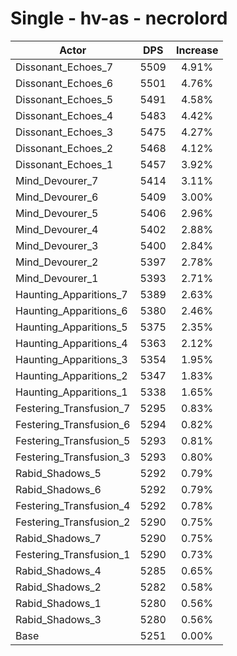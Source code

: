 # Single - hv-as - necrolord
| Actor | DPS | Increase |
|---|:---:|:---:|
|Dissonant_Echoes_7|5509|4.91%|
|Dissonant_Echoes_6|5501|4.76%|
|Dissonant_Echoes_5|5491|4.58%|
|Dissonant_Echoes_4|5483|4.42%|
|Dissonant_Echoes_3|5475|4.27%|
|Dissonant_Echoes_2|5468|4.12%|
|Dissonant_Echoes_1|5457|3.92%|
|Mind_Devourer_7|5414|3.11%|
|Mind_Devourer_6|5409|3.00%|
|Mind_Devourer_5|5406|2.96%|
|Mind_Devourer_4|5402|2.88%|
|Mind_Devourer_3|5400|2.84%|
|Mind_Devourer_2|5397|2.78%|
|Mind_Devourer_1|5393|2.71%|
|Haunting_Apparitions_7|5389|2.63%|
|Haunting_Apparitions_6|5380|2.46%|
|Haunting_Apparitions_5|5375|2.35%|
|Haunting_Apparitions_4|5363|2.12%|
|Haunting_Apparitions_3|5354|1.95%|
|Haunting_Apparitions_2|5347|1.83%|
|Haunting_Apparitions_1|5338|1.65%|
|Festering_Transfusion_7|5295|0.83%|
|Festering_Transfusion_6|5294|0.82%|
|Festering_Transfusion_5|5293|0.81%|
|Festering_Transfusion_3|5293|0.80%|
|Rabid_Shadows_5|5292|0.79%|
|Rabid_Shadows_6|5292|0.79%|
|Festering_Transfusion_4|5292|0.78%|
|Festering_Transfusion_2|5290|0.75%|
|Rabid_Shadows_7|5290|0.75%|
|Festering_Transfusion_1|5290|0.73%|
|Rabid_Shadows_4|5285|0.65%|
|Rabid_Shadows_2|5282|0.58%|
|Rabid_Shadows_1|5280|0.56%|
|Rabid_Shadows_3|5280|0.56%|
|Base|5251|0.00%|
